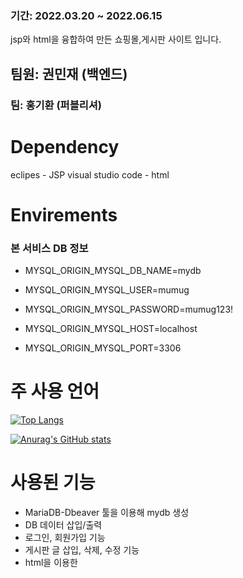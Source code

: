 
### 기간: 2022.03.20 ~ 2022.06.15
jsp와 html을 융합하여 만든 쇼핑몰,게시판 사이트 입니다.
## 팀원: 권민재 (백엔드)
### 팀: 홍기환 (퍼블리셔)

# Dependency
eclipes - JSP
visual studio code - html 
# Envirements
  ### 본 서비스 DB 정보<br>
* MYSQL_ORIGIN_MYSQL_DB_NAME=mydb

* MYSQL_ORIGIN_MYSQL_USER=mumug

* MYSQL_ORIGIN_MYSQL_PASSWORD=mumug123!

* MYSQL_ORIGIN_MYSQL_HOST=localhost

* MYSQL_ORIGIN_MYSQL_PORT=3306

# 주 사용 언어
[![Top Langs](https://github-readme-stats.vercel.app/api/top-langs/?username=alswo1641)](https://github.com/alswo1641/github-readme-stats)

[![Anurag's GitHub stats](https://github-readme-stats.vercel.app/api?username=alswo1641)](https://github.com/alsow1641/github-readme-stats)

# 사용된 기능 
* MariaDB-Dbeaver 툴을 이용해 mydb 생성
* DB 데이터 삽입/출력
* 로그인, 회원가입 기능 
* 게시판 글 삽입, 삭제, 수정 기능
* html을 이용한 
